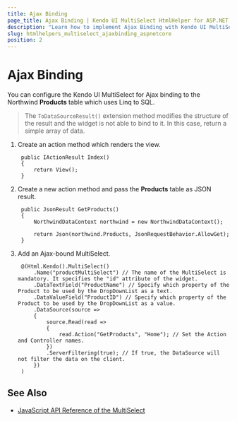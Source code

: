 ```yaml
---
title: Ajax Binding
page_title: Ajax Binding | Kendo UI MultiSelect HtmlHelper for ASP.NET Core
description: "Learn how to implement Ajax Binding with Kendo UI MultiSelect HtmlHelper for ASP.NET Core (MVC 6 or ASP.NET Core MVC)."
slug: htmlhelpers_multiselect_ajaxbinding_aspnetcore
position: 2
---
```


# Ajax Binding

You can configure the Kendo UI MultiSelect for Ajax binding to the Northwind **Products** table which uses Linq to SQL.

> The `ToDataSourceResult()` extension method modifies the structure of the result and the widget is not able to bind to it. In this case, return a simple array of data.

1. Create an action method which renders the view.

        public IActionResult Index()
        {
            return View();
        }

1. Create a new action method and pass the **Products** table as JSON result.

        public JsonResult GetProducts()
        {
            NorthwindDataContext northwind = new NorthwindDataContext();

            return Json(northwind.Products, JsonRequestBehavior.AllowGet);
        }

1. Add an Ajax-bound MultiSelect.

        @(Html.Kendo().MultiSelect()
            .Name("productMultiSelect") // The name of the MultiSelect is mandatory. It specifies the "id" attribute of the widget.
            .DataTextField("ProductName") // Specify which property of the Product to be used by the DropDownList as a text.
            .DataValueField("ProductID") // Specify which property of the Product to be used by the DropDownList as a value.
            .DataSource(source =>
            {
                source.Read(read =>
                {
                    read.Action("GetProducts", "Home"); // Set the Action and Controller names.
                })
                .ServerFiltering(true); // If true, the DataSource will not filter the data on the client.
            })
        )

## See Also

* [JavaScript API Reference of the MultiSelect](http://docs.telerik.com/kendo-ui/api/javascript/ui/multiselect)
